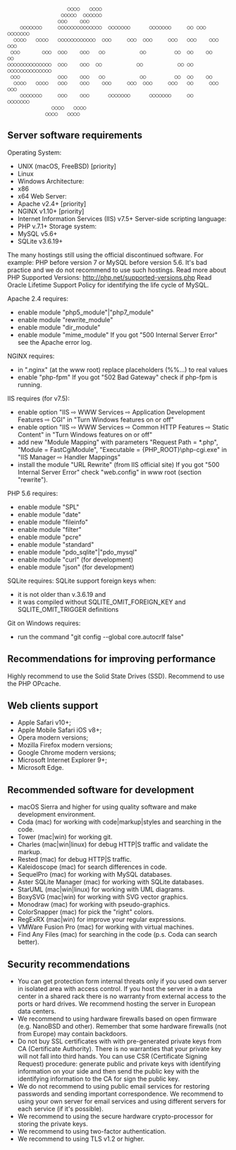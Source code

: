 

                       ○○○○   ○○○○
                     ○○○○○  ○○○○○○
                    ○○○    ○○○
        ○○○○○○○     ○○○○○○○○○○○○○○  ○○○○○○○      ○○○○○○○     ○○ ○○○   ○○○○○○○
      ○○○○   ○○○○   ○○○○○○○○○○○○  ○○○     ○○○  ○○○     ○○○   ○○○    ○○○     ○○○
     ○○○       ○○○  ○○○    ○○○   ○○           ○○         ○○  ○○    ○○         ○○
    ○○○○○○○○○○○○○○  ○○○    ○○○  ○○           ○○           ○○ ○○   ○○○○○○○○○○○○○○
     ○○○            ○○○    ○○○   ○○           ○○         ○○  ○○    ○○
      ○○○○   ○○○○   ○○○    ○○○    ○○○     ○○○  ○○○     ○○○   ○○     ○○○     ○○○
        ○○○○○○○     ○○○    ○○○      ○○○○○○○      ○○○○○○○     ○○       ○○○○○○○
                  ○○○○   ○○○○
                ○○○○   ○○○○


Server software requirements
---------------------------------------------------------------------

Operating System:
- UNIX (macOS, FreeBSD) [priority]
- Linux
- Windows
Architecture:
- x86
- x64
Web Server:
- Apache v2.4+ [priority]
- NGINX v1.10+ [priority]
- Internet Information Services (IIS) v7.5+
Server-side scripting language:
- PHP v.7.1+
Storage system:
- MySQL v5.6+
- SQLite v3.6.19+

The many hostings still using the official discontinued software.
For example: PHP before version 7 or MySQL before version 5.6.
It's bad practice and we do not recommend to use such hostings.
Read more about PHP Supported Versions: http://php.net/supported-versions.php
Read Oracle Lifetime Support Policy for identifying the life cycle of MySQL.

Apache 2.4 requires:
- enable module "php5_module"|"php7_module"
- enable module "rewrite_module"
- enable module "dir_module"
- enable module "mime_module"
If you got "500 Internal Server Error" see the Apache error log.


NGINX requires:
- in ".nginx" (at the www root) replace placeholders (%%...) to real values
- enable "php-fpm"
If you got "502 Bad Gateway" check if php-fpm is running.


IIS requires (for v7.5):
- enable option "IIS ⇨ WWW Services ⇨ Application Development Features ⇨ CGI" in "Turn Windows features on or off"
- enable option "IIS ⇨ WWW Services ⇨ Common HTTP Features ⇨ Static Content" in "Turn Windows features on or off"
- add new "Module Mapping" with parameters "Request Path = *.php", "Module = FastCgiModule", "Executable = {PHP_ROOT}\php-cgi.exe" in "IIS Manager ⇨ Handler Mappings"
- install the module "URL Rewrite" (from IIS official site)
If you got "500 Internal Server Error" check "web.config" in www root (section "rewrite").


PHP 5.6 requires:
- enable module "SPL"
- enable module "date"
- enable module "fileinfo"
- enable module "filter"
- enable module "pcre"
- enable module "standard"
- enable module "pdo_sqlite"|"pdo_mysql"
- enable module "curl" (for development)
- enable module "json" (for development)


SQLite requires:
SQLite support foreign keys when:
- it is not older than v.3.6.19 and
- it was compiled without SQLITE_OMIT_FOREIGN_KEY
  and SQLITE_OMIT_TRIGGER definitions


Git on Windows requires:
- run the command "git config --global core.autocrlf false"


Recommendations for improving performance
---------------------------------------------------------------------

Highly recommend to use the Solid State Drives (SSD).
Recommend to use the PHP OPcache.


Web clients support
---------------------------------------------------------------------

- Apple Safari v10+;
- Apple Mobile Safari iOS v8+;
- Opera modern versions;
- Mozilla Firefox modern versions;
- Google Chrome modern versions;
- Microsoft Internet Explorer 9+;
- Microsoft Edge.


Recommended software for development
---------------------------------------------------------------------

- macOS Sierra and higher for using quality software and make development environment.
- Coda (mac) for working with code|markup|styles and searching in the code.
- Tower (mac|win) for working git.
- Charles (mac|win|linux) for debug HTTP|S traffic and validate the markup.
- Rested (mac) for debug HTTP|S traffic.
- Kaleidoscope (mac) for search differences in code.
- SequelPro (mac) for working with MySQL databases.
- Aster SQLite Manager (mac) for working with SQLite databases.
- StarUML (mac|win|linux) for working with UML diagrams.
- BoxySVG (mac|win) for working with SVG vector graphics.
- Monodraw (mac) for working with pseudo-graphics.
- ColorSnapper (mac) for pick the "right" colors.
- RegExRX (mac|win) for improve your regular expressions.
- VMWare Fusion Pro (mac) for working with virtual machines.
- Find Any Files (mac) for searching in the code (p.s. Coda can search better).


Security recommendations
---------------------------------------------------------------------

- You can get protection form internal threats only if you used
  own server in isolated area with access control.
  If you host the server in a data center in a shared rack
  there is no warranty from external access to the ports or hard drives.
  We recommend hosting the server in European data centers.
- We recommend to using hardware firewalls based on open firmware (e.g. NanoBSD and other).
  Remember that some hardware firewalls (not from Europe) may contain backdoors.
- Do not buy SSL certificates with with pre-generated private keys from CA (Certificate Authority).
  There is no warranties that your private key will not fall into third hands.
  You can use CSR (Certificate Signing Request) procedure:
  generate public and private keys with identifying information on your side
  and then send the public key with the identifying information
  to the CA for sign the public key.
- We do not recommend to using public email services for restoring passwords
  and sending important correspondence.
  We recommend to using your own server for email services
  and using different servers for each service (if it's possible).
- We recommend to using the secure hardware crypto-processor for storing the private keys.
- We recommend to using two-factor authentication.
- We recommend to using TLS v1.2 or higher.

